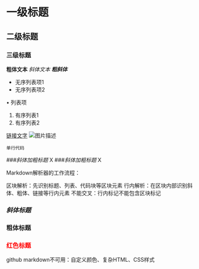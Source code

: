 # 一级标题
## 二级标题  
### 三级标题

**粗体文本**
*斜体文本*
***粗斜体***

- 无序列表项1
- 无序列表项2

• 列表项

1. 有序列表1
2. 有序列表2

[链接文字](https://网址)
![图片描述](图片地址)

`单行代码`

*###斜体加粗标题* X
###*斜体加粗标题* X

Markdown解析器的工作流程：

区块解析：先识别标题、列表、代码块等区块元素
行内解析：在区块内部识别斜体、粗体、链接等行内元素
不能交叉：行内标记不能包含区块标记

### <i>斜体标题</i>
### <b>粗体标题</b>
### <span style="color:red">红色标题</span>

github markdown不可用：自定义颜色、复杂HTML、CSS样式

